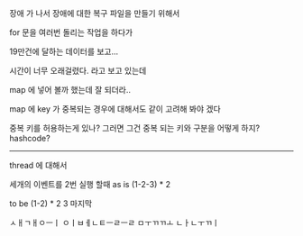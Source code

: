 장애 가 나서 장애에 대한 복구 파일을 만들기 위해서 

for 문을 여러번 돌리는 작업을 하다가 

19만건에 달하는 데이터를 보고...

시간이 너무 오래걸렸다. 라고 보고 있는데 

map 에 넣어 볼까 했는데 잘 되더라..

map 에 key 가 중복되는 경우에 대해서도 같이 고려해 봐야 겠다 

중복 키를 허용하는게 있나? 그러면 그건 중복 되는 키와 구분을 어떻게 하지? 
hashcode? 

----

thread 에 대해서 

세개의 이벤트를 2번 실행 할때 
as is 
(1-2-3) * 2 

to be 
(1-2) * 2 
3 
마지막

ㅅㅐㄱㅐㅇㅡㅣ ㅇㅣㅂㅔㄴㅌㅡㄹㅡㄹ ㅁㅜㄲㄲㅗ ㄴㅏㄴㅜㄲㅣ
